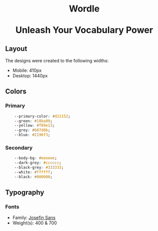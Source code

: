 <h1 align="center">
    Wordle
    <br />
    <br />
    Unleash Your Vocabulary Power
</h1>

## Layout

The designs were created to the following widths:

- Mobile: 410px
- Desktop: 1440px

## Colors

### Primary

```css
    --primary-color: #d21152;
    --green: #18ba89;
    --yellow: #f89e13;
    --grey: #607d8b;
    --blue: #2196f3;
```

### Secondary

```css
    --body-bg: #eeeeee;
    --dark-grey: #cccccc;
    --black-grey: #333333;
    --white: #ffffff;
    --black: #000000;
```

## Typography

### Fonts

- Family: [Josefin Sans](https://fonts.google.com/specimen/Josefin+Sans)
- Weight(s): 400 & 700
